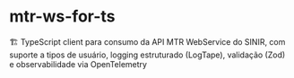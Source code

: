 # mtr-ws-for-ts

🏗️ TypeScript client para consumo da API MTR WebService do SINIR, com suporte a tipos de usuário, logging estruturado (LogTape), validação (Zod) e observabilidade via OpenTelemetry
